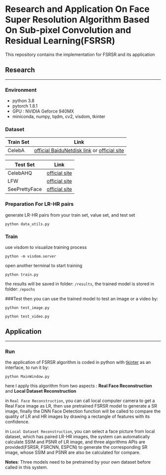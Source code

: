 # Research and Application On Face Super Resolution Algorithm Based On Sub-pixel Convolution and Residual Learning(FSRSR)
This repository contains the implementation for FSRSR and its application

## Research
---
### Environment
- python 3.8
- pytorch 1.8.1
- GPU : NVIDIA Geforce 940MX
- miniconda, numpy, tqdm, cv2, visdom, tkinter
### Dataset

Train Set|Link
--|:--:
CelebA|<a href="https://pan.baidu.com/s/1eSNpdRG#list/path=/" target="_blank">official BaiduNetdisk link</a> or <a href="http://mmlab.ie.cuhk.edu.hk/projects/CelebA.html" target="_blank">official site</a>

Test Set|Link
--|:--:
CelebAHQ|<a href="https://paperswithcode.com/dataset/celeba-hq" target="_blank">official site</a>
LFW|<a href="http://vis-www.cs.umass.edu/lfw/" target="_blank">official site</a>
SeePrettyFace|<a href="http://www.seeprettyface.com/" target="_blank">official site</a>


### Preparation For LR-HR pairs
generate LR-HR pairs from your train set, value set, and test set
```
python data_utils.py
```
### Train
use visdom to visualize training process
```
python -m visdom.server
```
open another terminal to start training
```
python train.py
```
the results will be saved in folder: `/results`, the trained model is stored in folder: `/epochs`

###Test
then you can use the trained model to test an image or a video by:
```
python test_image.py
```

```
python test_video.py
```

## Application
---
### Run
the application of FSRSR algorithm is coded in python with <a href="http://tcl.tk/man/tcl8.5/TkCmd/contents.htm" target="_blank">tkinter</a> as an interface, to run it by:
```
python MainWindow.py
```
here I apply this algorithm from two aspects : **Real Face Reconstruction** and **Local Dataset Reconstruction**

in `Real Face Reconstruction`, you can call local computer camera to get a Real Face image as LR, then use pretrained FSRSR model to generate a SR image, finally the DNN Face Detection function will be called to compare the quality of LR and HR images by drawing a rectangle of features with its confidence.

in `Local Dataset Reconstruction`, you can select a face picture from local dataset, which has paired LR-HR images, the system can automatically calculate SSIM and PSNR of LR image, and three algorithms APIs are provided(FSRSR, FSRCNN, ESPCN) to generate the corresponding SR image, whose SSIM and PSNR are also be calculated for compare. 

**Notes**: Three models need to be pretrained by your own dataset before called in this system.


